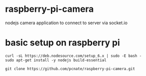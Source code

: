 # raspberry-pi-camera
nodejs camera application to connect to server via socket.io

# basic setup on raspberry pi

    curl -sL https://deb.nodesource.com/setup_6.x | sudo -E bash -
    sudo apt-get install -y nodejs build-essential
    
    git clone https://github.com/pcnate/raspberry-pi-camera.git
